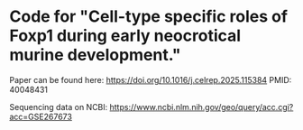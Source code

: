 # Code for "Cell-type specific roles of Foxp1 during early neocrotical murine development."
Paper can be found here:
https://doi.org/10.1016/j.celrep.2025.115384
PMID: 40048431

Sequencing data on NCBI: https://www.ncbi.nlm.nih.gov/geo/query/acc.cgi?acc=GSE267673


